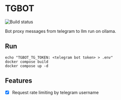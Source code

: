 # TGBOT

![Build status](https://github.com/mirwide/tgbot/actions/workflows/go.yml/badge.svg)

Bot proxy messages from telegram to llm run on ollama.

## Run

```
echo "TGBOT_TG_TOKEN: <telegram bot token> > .env"
docker compose build
docker compose up -d
```

## Features

- [x] Request rate limiting by telegram username